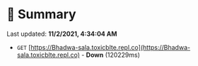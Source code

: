 # 📖 Summary
Last updated: **11/2/2021, 4:34:04 AM**

- `GET` [https://Bhadwa-sala.toxicblte.repl.co](https://Bhadwa-sala.toxicblte.repl.co) - **Down** (120229ms)
